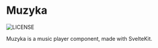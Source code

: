 # Muzyka

![LICENSE](https://img.shields.io/badge/license-MIT-green)

Muzyka is a music player component, made with SvelteKit.

